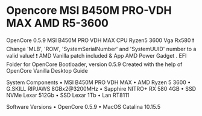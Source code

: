 # Opencore MSI B450M PRO-VDH MAX AMD R5-3600
OpenCore 0.5.9 MSI B450M PRO VDH MAX CPU Ryzen5 3600 Vga Rx580
❗ Change 'MLB', 'ROM', 'SystemSerialNumber' and 'SystemUUID' number to a valid value!
❗ AMD Vanilla patch included & App AMD Power Gadget .
EFI Folder for OpenCore Bootloader, version 0.5.9
Created with the help of OpenCore Vanilla Desktop Guide

System Components
	•	MSI B450M PRO VDH MAX
	•	AMD Ryzen 5 3600
	•	G.SKILL RIPJAWS 8GBx2@3200MHz
	•	Sapphire NITRO+ RX 580 4GB
	•	SSD NVMe Lexar 512Gb
	•	SSD Lexar 1Tb
	•	Lan RT8111

Software Versions
	•	OpenCore 0.5.9
  •	MacOS Catalina 10.15.5
  
